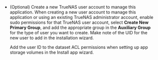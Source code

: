 &NewLine;

* (Optional) Create a new TrueNAS user account to manage this application.
  When creating a new user account to manage this application or using an existing TrueNAS administrator account, enable sudo permissions for that TrueNAS user account, select **Create New Primary Group**, and add the appropriate group in the **Auxiliary Group** for the type of user you want to create.
  Make note of the UID for the new user to add in the installation wizard.

  Add the user ID to the dataset ACL permissions when setting up app storage volumes in the Install app wizard.
